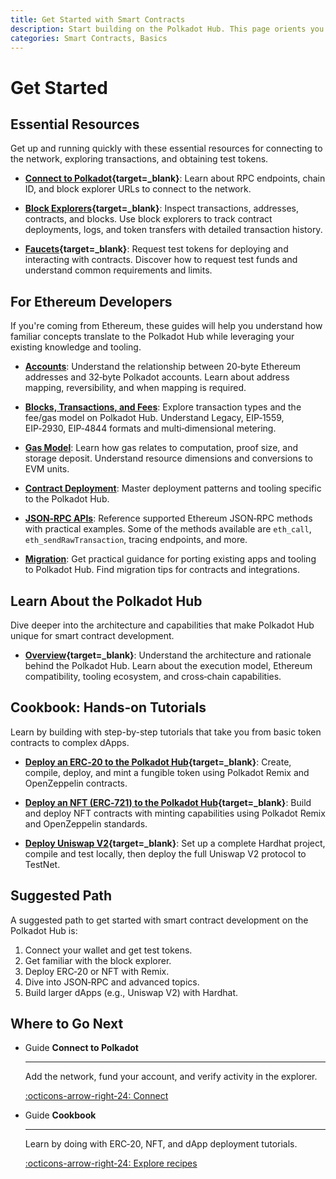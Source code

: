 ```yaml
---
title: Get Started with Smart Contracts
description: Start building on the Polkadot Hub. This page orients you to explorers, faucets, Ethereum developer references, and hands-on cookbook tutorials.
categories: Smart Contracts, Basics
---
```


# Get Started

## Essential Resources

Get up and running quickly with these essential resources for connecting to the network, exploring transactions, and obtaining test tokens.

- **[Connect to Polkadot](/smart-contracts/connect/){target=\_blank}**: Learn about RPC endpoints, chain ID, and block explorer URLs to connect to the network.

- **[Block Explorers](/smart-contracts/explorers/){target=\_blank}**: Inspect transactions, addresses, contracts, and blocks. Use block explorers to track contract deployments, logs, and token transfers with detailed transaction history.

- **[Faucets](/smart-contracts/faucets/){target=\_blank}**: Request test tokens for deploying and interacting with contracts. Discover how to request test funds and understand common requirements and limits.

## For Ethereum Developers

If you're coming from Ethereum, these guides will help you understand how familiar concepts translate to the Polkadot Hub while leveraging your existing knowledge and tooling.

- **[Accounts](/smart-contracts/for-eth-devs/accounts/)**: Understand the relationship between 20‑byte Ethereum addresses and 32‑byte Polkadot accounts. Learn about address mapping, reversibility, and when mapping is required.

- **[Blocks, Transactions, and Fees](/smart-contracts/for-eth-devs/blocks-transactions-fees/)**: Explore transaction types and the fee/gas model on Polkadot Hub. Understand Legacy, EIP‑1559, EIP‑2930, EIP‑4844 formats and multi‑dimensional metering.

- **[Gas Model](/smart-contracts/for-eth-devs/gas-model/)**: Learn how gas relates to computation, proof size, and storage deposit. Understand resource dimensions and conversions to EVM units.

- **[Contract Deployment](/smart-contracts/for-eth-devs/contract-deployment/)**: Master deployment patterns and tooling specific to the Polkadot Hub.

- **[JSON‑RPC APIs](/smart-contracts/for-eth-devs/json-rpc-apis/)**: Reference supported Ethereum JSON‑RPC methods with practical examples. Some of the methods available are `eth_call`, `eth_sendRawTransaction`, tracing endpoints, and more.

- **[Migration](/smart-contracts/for-eth-devs/migration/)**: Get practical guidance for porting existing apps and tooling to Polkadot Hub. Find migration tips for contracts and integrations.

## Learn About the Polkadot Hub

Dive deeper into the architecture and capabilities that make Polkadot Hub unique for smart contract development.

- **[Overview](/smart-contracts/overview/){target=\_blank}**: Understand the architecture and rationale behind the Polkadot Hub. Learn about the execution model, Ethereum compatibility, tooling ecosystem, and cross‑chain capabilities.

## Cookbook: Hands‑on Tutorials

Learn by building with step-by-step tutorials that take you from basic token contracts to complex dApps.

- **[Deploy an ERC‑20 to the Polkadot Hub](/smart-contracts/cookbook/smart-contracts/deploy-erc20/){target=\_blank}**: Create, compile, deploy, and mint a fungible token using Polkadot Remix and OpenZeppelin contracts.

- **[Deploy an NFT (ERC‑721) to the Polkadot Hub](/smart-contracts/cookbook/smart-contracts/deploy-nft/){target=\_blank}**: Build and deploy NFT contracts with minting capabilities using Polkadot Remix and OpenZeppelin standards.

- **[Deploy Uniswap V2](/smart-contracts/cookbook/eth-dapps/uniswap-v2/){target=\_blank}**: Set up a complete Hardhat project, compile and test locally, then deploy the full Uniswap V2 protocol to TestNet.

## Suggested Path

A suggested path to get started with smart contract development on the Polkadot Hub is:

1. Connect your wallet and get test tokens.
2. Get familiar with the block explorer.
3. Deploy ERC‑20 or NFT with Remix.
4. Dive into JSON‑RPC and advanced topics.
5. Build larger dApps (e.g., Uniswap V2) with Hardhat.

## Where to Go Next

<div class="grid cards" markdown>

-   <span class="badge guide">Guide</span> __Connect to Polkadot__

    ---

    Add the network, fund your account, and verify activity in the explorer.

    [:octicons-arrow-right-24: Connect](/smart-contracts/connect/)

-   <span class="badge guide">Guide</span> __Cookbook__

    ---

    Learn by doing with ERC‑20, NFT, and dApp deployment tutorials.

    [:octicons-arrow-right-24: Explore recipes](/smart-contracts/cookbook/)

</div>